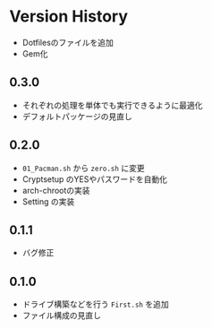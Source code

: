 # Version History
- Dotfilesのファイルを追加
- Gem化

## 0.3.0
- それぞれの処理を単体でも実行できるように最適化
- デフォルトパッケージの見直し

## 0.2.0
- `01_Pacman.sh` から `zero.sh` に変更
- Cryptsetup のYESやパスワードを自動化
- arch-chrootの実装
- Setting の実装

## 0.1.1
- バグ修正

## 0.1.0
- ドライブ構築などを行う `First.sh` を追加
- ファイル構成の見直し
